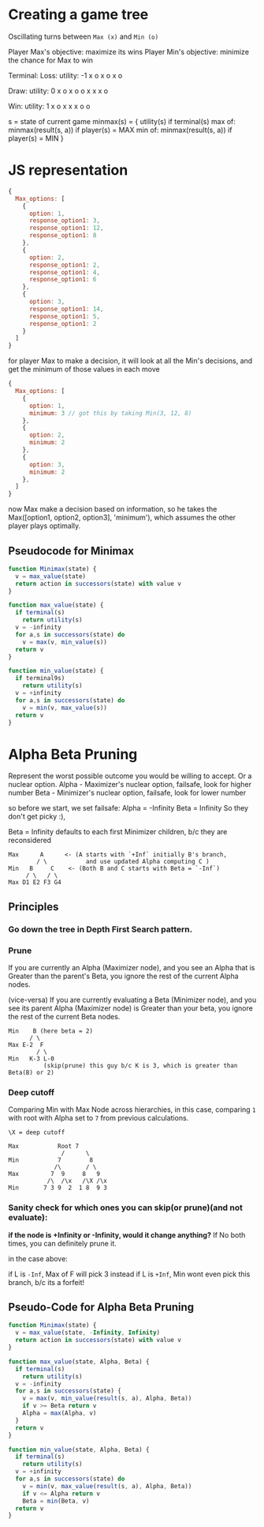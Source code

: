 # Creating a game tree

Oscillating turns between `Max (x)` and `Min (o)`

Player Max's objective: maximize its wins
Player Min's objective: minimize the chance for Max to win


Terminal:
Loss:
utility: -1
x o x
  o x
  o

Draw:
utility: 0
x o x
o o x
x x o

Win:
utility: 1
x o x
  x
x o o



s = state of current game
minmax(s) = {
  utility(s)                    if terminal(s)
  max of: minmax(result(s, a))  if player(s) = MAX
  min of: minmax(result(s, a))  if player(s) = MIN
}


# JS representation

```js
{
  Max_options: [
    {
      option: 1,
      response_option1: 3,
      response_option1: 12,
      response_option1: 8
    },
    {
      option: 2,
      response_option1: 2,
      response_option1: 4,
      response_option1: 6
    },
    {
      option: 3,
      response_option1: 14,
      response_option1: 5,
      response_option1: 2
    }
  ]
}
```

for player Max to make a decision, it will look at all the Min's decisions, and get the minimum of those values in each move

```js
{
  Max_options: [
    {
      option: 1,
      minimum: 3 // got this by taking Min(3, 12, 8)
    },
    {
      option: 2,
      minimum: 2
    },
    {
      option: 3,
      minimum: 2  
    },
  ]
}
```

now Max make a decision based on information, so he takes the Max([option1, option2, option3], 'minimum'), which assumes the other player plays optimally.


## Pseudocode for Minimax
```js
function Minimax(state) {
  v = max_value(state)
  return action in successors(state) with value v
}

function max_value(state) {
  if terminal(s)
    return utility(s)
  v = -infinity
  for a,s in successors(state) do
    v = max(v, min_value(s))
  return v
}

function min_value(state) {
  if terminal9s)
    return utility(s)
  v = +infinity
  for a,s in successors(state) do
    v = min(v, max_value(s))
  return v
}  
```


# Alpha Beta Pruning
Represent the worst possible outcome you would be willing to accept. Or a nuclear option.
Alpha - Maximizer's nuclear option, failsafe, look for higher number
Beta - Minimizer's nuclear option, failsafe, look for lower number

so before we start, we set failsafe:
Alpha = -Infinity
Beta  = Infinity
So they don't get picky :),

Beta = Infinity defaults to each first Minimizer children, b/c they are reconsidered

```
Max      A      <- (A starts with `+Inf` initially B's branch,
        / \           and use updated Alpha computing C )
Min   B     C    <- (Both B and C starts with Beta = `-Inf`)
     / \   / \
Max D1 E2 F3 G4
```



## Principles
### Go down the tree in Depth First Search pattern.

### Prune
If you are currently an Alpha (Maximizer node), and you see an Alpha that is Greater than the parent's Beta, you ignore the rest of the current Alpha nodes.

(vice-versa) If you are currently evaluating a Beta (Minimizer node), and you see its parent Alpha (Maximizer node) is Greater than your beta, you ignore the rest of the current Beta nodes.


```
Min    B (here beta = 2)
      / \
Max E-2  F
        / \
Min   K-3 L-0
          (skip(prune) this guy b/c K is 3, which is greater than Beta(B) or 2)
```


### Deep cutoff
Comparing Min with Max Node across hierarchies, in this case, comparing `1` with root with Alpha set to `7` from previous calculations.
```
\X = deep cutoff

Max           Root 7
               /      \
Min           7        8
             /\       / \
Max         7  9     8   9  
           /\  /\x   /\X /\x
Min       7 3 9  2  1 8  9 3
```
### Sanity check for which ones you can skip(or prune)(and not evaluate):
**if the node is +Infinity or -Infinity, would it change anything?**
If No both times, you can definitely prune it.

in the case above:

if L is `-Inf`, Max of F will pick 3 instead
if L is `+Inf`, Min wont even pick this branch, b/c its a forfeit!



## Pseudo-Code for Alpha Beta Pruning
```js
function Minimax(state) {
  v = max_value(state, -Infinity, Infinity)
  return action in successors(state) with value v
}

function max_value(state, Alpha, Beta) {
  if terminal(s)
    return utility(s)
  v = -infinity
  for a,s in successors(state) {
    v = max(v, min_value(result(s, a), Alpha, Beta))
    if v >= Beta return v
    Alpha = max(Alpha, v)
  }
  return v
}

function min_value(state, Alpha, Beta) {
  if terminal(s)
    return utility(s)
  v = +infinity
  for a,s in successors(state) do
    v = min(v, max_value(result(s, a), Alpha, Beta))
    if v <= Alpha return v
    Beta = min(Beta, v)
  return v
}  
```
